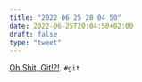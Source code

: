 ```yaml
---
title: "2022 06 25 20 04 50"
date: 2022-06-25T20:04:50+02:00
draft: false
type: "tweet"
---
```


[Oh Shit, Git!?!](https://ohshitgit.com/). `#git`
